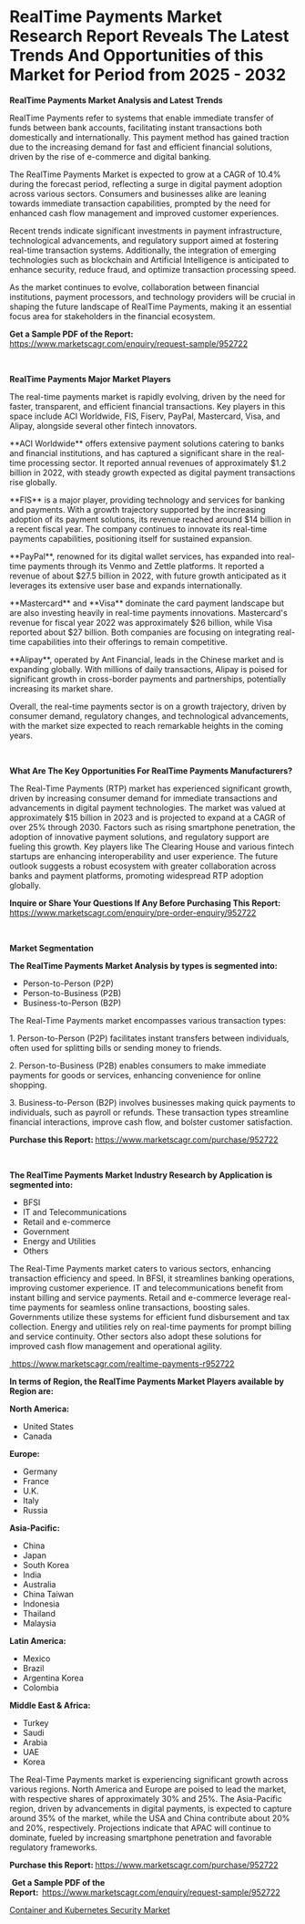 <p><h1>RealTime Payments Market Research Report Reveals The Latest Trends And Opportunities of this Market for Period from 2025 - 2032</h1></p><p><strong>RealTime Payments Market Analysis and Latest Trends</strong></p>
<p><p>RealTime Payments refer to systems that enable immediate transfer of funds between bank accounts, facilitating instant transactions both domestically and internationally. This payment method has gained traction due to the increasing demand for fast and efficient financial solutions, driven by the rise of e-commerce and digital banking. </p><p>The RealTime Payments Market is expected to grow at a CAGR of 10.4% during the forecast period, reflecting a surge in digital payment adoption across various sectors. Consumers and businesses alike are leaning towards immediate transaction capabilities, prompted by the need for enhanced cash flow management and improved customer experiences. </p><p>Recent trends indicate significant investments in payment infrastructure, technological advancements, and regulatory support aimed at fostering real-time transaction systems. Additionally, the integration of emerging technologies such as blockchain and Artificial Intelligence is anticipated to enhance security, reduce fraud, and optimize transaction processing speed. </p><p>As the market continues to evolve, collaboration between financial institutions, payment processors, and technology providers will be crucial in shaping the future landscape of RealTime Payments, making it an essential focus area for stakeholders in the financial ecosystem.</p></p>
<p><strong>Get a Sample PDF of the Report:&nbsp;</strong> <a href="https://www.marketscagr.com/enquiry/request-sample/952722?utm_campaign=2520&utm_medium=2&utm_source=Github&utm_content=ia&utm_term=06032025&utm_id=realtime-payments">https://www.marketscagr.com/enquiry/request-sample/952722</a></p>
<p>&nbsp;</p>
<p><strong>RealTime Payments Major Market Players</strong></p>
<p><p>The real-time payments market is rapidly evolving, driven by the need for faster, transparent, and efficient financial transactions. Key players in this space include ACI Worldwide, FIS, Fiserv, PayPal, Mastercard, Visa, and Alipay, alongside several other fintech innovators.</p><p>**ACI Worldwide** offers extensive payment solutions catering to banks and financial institutions, and has captured a significant share in the real-time processing sector. It reported annual revenues of approximately $1.2 billion in 2022, with steady growth expected as digital payment transactions rise globally.</p><p>**FIS** is a major player, providing technology and services for banking and payments. With a growth trajectory supported by the increasing adoption of its payment solutions, its revenue reached around $14 billion in a recent fiscal year. The company continues to innovate its real-time payments capabilities, positioning itself for sustained expansion.</p><p>**PayPal**, renowned for its digital wallet services, has expanded into real-time payments through its Venmo and Zettle platforms. It reported a revenue of about $27.5 billion in 2022, with future growth anticipated as it leverages its extensive user base and expands internationally.</p><p>**Mastercard** and **Visa** dominate the card payment landscape but are also investing heavily in real-time payments innovations. Mastercard's revenue for fiscal year 2022 was approximately $26 billion, while Visa reported about $27 billion. Both companies are focusing on integrating real-time capabilities into their offerings to remain competitive.</p><p>**Alipay**, operated by Ant Financial, leads in the Chinese market and is expanding globally. With millions of daily transactions, Alipay is poised for significant growth in cross-border payments and partnerships, potentially increasing its market share.</p><p>Overall, the real-time payments sector is on a growth trajectory, driven by consumer demand, regulatory changes, and technological advancements, with the market size expected to reach remarkable heights in the coming years.</p></p>
<p>&nbsp;</p>
<p><strong>What Are The Key Opportunities For RealTime Payments Manufacturers?</strong></p>
<p><p>The Real-Time Payments (RTP) market has experienced significant growth, driven by increasing consumer demand for immediate transactions and advancements in digital payment technologies. The market was valued at approximately $15 billion in 2023 and is projected to expand at a CAGR of over 25% through 2030. Factors such as rising smartphone penetration, the adoption of innovative payment solutions, and regulatory support are fueling this growth. Key players like The Clearing House and various fintech startups are enhancing interoperability and user experience. The future outlook suggests a robust ecosystem with greater collaboration across banks and payment platforms, promoting widespread RTP adoption globally.</p></p>
<p><strong>Inquire or Share Your Questions If Any Before Purchasing This Report:</strong> <a href="https://www.marketscagr.com/enquiry/pre-order-enquiry/952722?utm_campaign=2520&utm_medium=2&utm_source=Github&utm_content=ia&utm_term=06032025&utm_id=realtime-payments">https://www.marketscagr.com/enquiry/pre-order-enquiry/952722</a></p>
<p>&nbsp;</p>
<p><strong>Market Segmentation</strong></p>
<p><strong>The RealTime Payments Market Analysis by types is segmented into:</strong></p>
<p><ul><li>Person-to-Person (P2P)</li><li>Person-to-Business (P2B)</li><li>Business-to-Person (B2P)</li></ul></p>
<p><p>The Real-Time Payments market encompasses various transaction types: </p><p>1. Person-to-Person (P2P) facilitates instant transfers between individuals, often used for splitting bills or sending money to friends. </p><p>2. Person-to-Business (P2B) enables consumers to make immediate payments for goods or services, enhancing convenience for online shopping. </p><p>3. Business-to-Person (B2P) involves businesses making quick payments to individuals, such as payroll or refunds. These transaction types streamline financial interactions, improve cash flow, and bolster customer satisfaction.</p></p>
<p><strong>Purchase this Report:&nbsp;</strong><a href="https://www.marketscagr.com/purchase/952722?utm_campaign=2520&utm_medium=2&utm_source=Github&utm_content=ia&utm_term=06032025&utm_id=realtime-payments">https://www.marketscagr.com/purchase/952722</a></p>
<p>&nbsp;</p>
<p><strong>The RealTime Payments Market Industry Research by Application is segmented into:</strong></p>
<p><ul><li>BFSI</li><li>IT and Telecommunications</li><li>Retail and e-commerce</li><li>Government</li><li>Energy and Utilities</li><li>Others</li></ul></p>
<p><p>The Real-Time Payments market caters to various sectors, enhancing transaction efficiency and speed. In BFSI, it streamlines banking operations, improving customer experience. IT and telecommunications benefit from instant billing and service payments. Retail and e-commerce leverage real-time payments for seamless online transactions, boosting sales. Governments utilize these systems for efficient fund disbursement and tax collection. Energy and utilities rely on real-time payments for prompt billing and service continuity. Other sectors also adopt these solutions for improved cash flow management and operational agility.</p></p>
<p><a href="https://www.marketscagr.com/realtime-payments-r952722?utm_campaign=2520&utm_medium=2&utm_source=Github&utm_content=ia&utm_term=06032025&utm_id=realtime-payments">&nbsp;https://www.marketscagr.com/realtime-payments-r952722</a></p>
<p><strong>In terms of Region, the RealTime Payments Market Players available by Region are:</strong></p>
<p>
    <p> <strong> North America: </strong>
        <ul>
            <li>United States</li>
            <li>Canada</li>
        </ul>
        </p> 
    <p> <strong> Europe: </strong>
        <ul>
            <li>Germany</li>
            <li>France</li>
            <li>U.K.</li>
            <li>Italy</li>
            <li>Russia</li>
        </ul>
        </p> 
    <p> <strong> Asia-Pacific: </strong>
        <ul>
            <li>China</li>
            <li>Japan</li>
            <li>South Korea</li>
            <li>India</li>
            <li>Australia</li>
            <li>China Taiwan</li>
            <li>Indonesia</li>
            <li>Thailand</li>
            <li>Malaysia</li>
        </ul>
        </p> 
    <p> <strong> Latin America: </strong>
        <ul>
            <li>Mexico</li>
            <li>Brazil</li>
            <li>Argentina Korea</li>
            <li>Colombia</li>
        </ul>
        </p> 
    <p> <strong> Middle East & Africa: </strong>
        <ul>
            <li>Turkey</li>
            <li>Saudi</li>
            <li>Arabia</li>
            <li>UAE</li>
            <li>Korea</li>
        </ul>
    </p>
    </p>
<p><p>The Real-Time Payments market is experiencing significant growth across various regions. North America and Europe are poised to lead the market, with respective shares of approximately 30% and 25%. The Asia-Pacific region, driven by advancements in digital payments, is expected to capture around 35% of the market, while the USA and China contribute about 20% and 20%, respectively. Projections indicate that APAC will continue to dominate, fueled by increasing smartphone penetration and favorable regulatory frameworks.</p></p>
<p><strong>Purchase this Report: </strong><a href="https://www.marketscagr.com/purchase/952722?utm_campaign=2520&utm_medium=2&utm_source=Github&utm_content=ia&utm_term=06032025&utm_id=realtime-payments">https://www.marketscagr.com/purchase/952722</a></p>
<p>&nbsp;<strong>Get a Sample PDF of the Report:&nbsp;&nbsp;</strong><a href="https://www.marketscagr.com/enquiry/request-sample/952722?utm_campaign=2520&utm_medium=2&utm_source=Github&utm_content=ia&utm_term=06032025&utm_id=realtime-payments">https://www.marketscagr.com/enquiry/request-sample/952722</a></p>
<p><strong></strong></p>
<p><p><a href="https://github.com/yazminwollma30/Market-Research-Report-List-1/blob/main/container-and-kubernetes-security-market.md?utm_campaign=2520&utm_medium=2&utm_source=Github&utm_content=ia&utm_term=06032025&utm_id=realtime-payments">Container and Kubernetes Security Market</a></p></p>